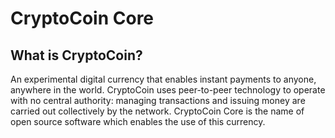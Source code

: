 CryptoCoin Core 
=====================================
What is CryptoCoin?
----------------

An experimental digital currency that enables instant payments to
anyone, anywhere in the world. CryptoCoin uses peer-to-peer technology to operate
with no central authority: managing transactions and issuing money are carried
out collectively by the network. CryptoCoin Core is the name of open source
software which enables the use of this currency.
